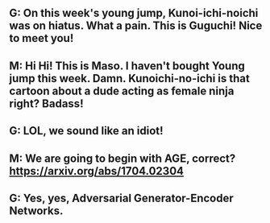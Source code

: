 

## G: On this week's young jump, Kunoi-ichi-noichi was on hiatus. What a pain.  This is Guguchi! Nice to meet you! 
## M: Hi Hi! This is Maso.  I haven't bought Young jump this week. Damn.  Kunoichi-no-ichi is that cartoon about a dude acting as female ninja right? Badass! 

## G: LOL, we sound like an idiot! 
## M: We are going to begin with AGE, correct?  https://arxiv.org/abs/1704.02304 

## G: Yes, yes, Adversarial Generator-Encoder Networks. 




